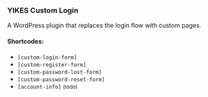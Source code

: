 ### YIKES Custom Login

A WordPress plugin that replaces the login flow with custom pages.

#### Shortcodes:
* `[custom-login-form]`
* `[custom-register-form]`
* `[custom-password-lost-form]`
* `[custom-password-reset-form]`
* `[account-info]` <small>(todo)</small>
